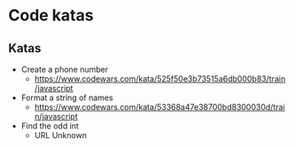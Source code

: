 # Code katas

## Katas

- Create a phone number
  - https://www.codewars.com/kata/525f50e3b73515a6db000b83/train/javascript
- Format a string of names
  - https://www.codewars.com/kata/53368a47e38700bd8300030d/train/javascript
- Find the odd int
  - URL Unknown
